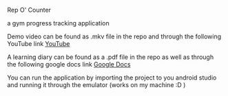 Rep O' Counter

a gym progress tracking application

Demo video can be found as .mkv file in the repo and through the following YouTube link
[YouTube](https://youtu.be/pZ1O6L06MNI)

A learning diary can be found as a .pdf file in the repo as well as through the following google docs link
[Google Docs](https://docs.google.com/document/d/1rvND_Bs6Olg9qWo6JCTYuh8-Fl7g_giPBkr0t4iirdc/edit?usp=sharing)

You can run the application by importing the project to you android studio and running it through the emulator (works on my machine :D )


